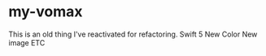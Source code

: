 # my-vomax
This is an old thing I've reactivated for refactoring.
Swift 5 New Color New image ETC  
